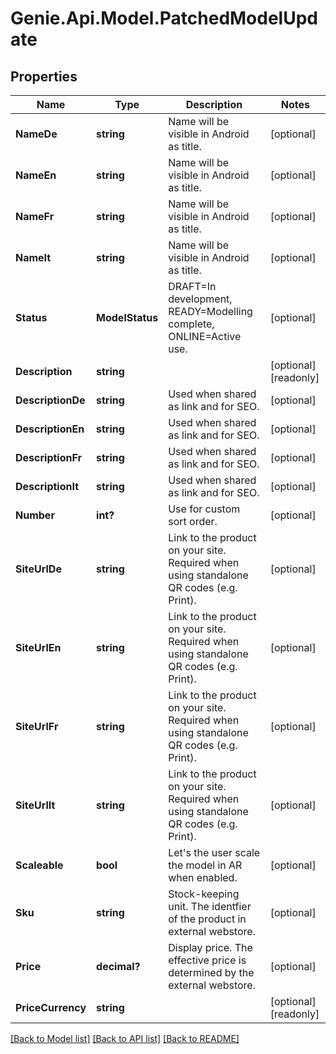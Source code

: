 # Genie.Api.Model.PatchedModelUpdate

## Properties

Name | Type | Description | Notes
------------ | ------------- | ------------- | -------------
**NameDe** | **string** | Name will be visible in Android as title. | [optional] 
**NameEn** | **string** | Name will be visible in Android as title. | [optional] 
**NameFr** | **string** | Name will be visible in Android as title. | [optional] 
**NameIt** | **string** | Name will be visible in Android as title. | [optional] 
**Status** | **ModelStatus** | DRAFT&#x3D;In development, READY&#x3D;Modelling complete, ONLINE&#x3D;Active use. | [optional] 
**Description** | **string** |  | [optional] [readonly] 
**DescriptionDe** | **string** | Used when shared as link and for SEO. | [optional] 
**DescriptionEn** | **string** | Used when shared as link and for SEO. | [optional] 
**DescriptionFr** | **string** | Used when shared as link and for SEO. | [optional] 
**DescriptionIt** | **string** | Used when shared as link and for SEO. | [optional] 
**Number** | **int?** | Use for custom sort order. | [optional] 
**SiteUrlDe** | **string** | Link to the product on your site. Required when using standalone QR codes (e.g. Print). | [optional] 
**SiteUrlEn** | **string** | Link to the product on your site. Required when using standalone QR codes (e.g. Print). | [optional] 
**SiteUrlFr** | **string** | Link to the product on your site. Required when using standalone QR codes (e.g. Print). | [optional] 
**SiteUrlIt** | **string** | Link to the product on your site. Required when using standalone QR codes (e.g. Print). | [optional] 
**Scaleable** | **bool** | Let&#39;s the user scale the model in AR when enabled. | [optional] 
**Sku** | **string** | Stock-keeping unit. The identfier of the product in external webstore. | [optional] 
**Price** | **decimal?** | Display price. The effective price is determined by the external webstore. | [optional] 
**PriceCurrency** | **string** |  | [optional] [readonly] 

[[Back to Model list]](../README.md#documentation-for-models) [[Back to API list]](../README.md#documentation-for-api-endpoints) [[Back to README]](../README.md)

